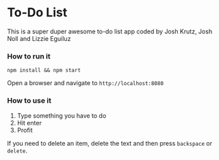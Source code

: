 # To-Do List
This is a super duper awesome to-do list app coded by Josh Krutz, Josh Noll and Lizzie Eguiluz

### How to run it
```
npm install && npm start
```

Open a browser and navigate to ```http://localhost:8080```

### How to use it
1. Type something you have to do
1. Hit enter
1. Profit

If you need to delete an item, delete the text and then press ```backspace``` or ```delete```.